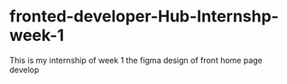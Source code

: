 # fronted-developer-Hub-Internshp-week-1
This is my internship of week 1 the figma design of front home page develop
